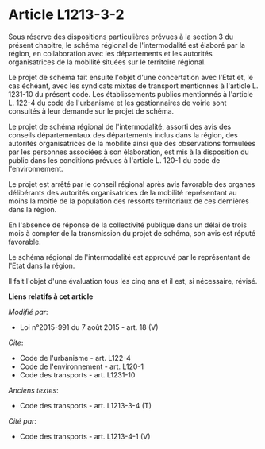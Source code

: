 # Article L1213-3-2

Sous réserve des dispositions particulières prévues à la section 3 du présent chapitre, le schéma régional de l'intermodalité
est élaboré par la région, en collaboration avec les départements et les autorités organisatrices de la mobilité situées sur
le territoire régional. 

Le projet de schéma fait ensuite l'objet d'une concertation avec l'Etat et, le cas échéant, avec les syndicats mixtes de
transport mentionnés à l'article L. 1231-10 du présent code. Les établissements publics mentionnés à l'article L. 122-4 du
code de l'urbanisme et les gestionnaires de voirie sont consultés à leur demande sur le projet de schéma. 

Le projet de schéma régional de l'intermodalité, assorti des avis des conseils départementaux des départements inclus dans la
région, des autorités organisatrices de la mobilité ainsi que des observations formulées par les personnes associées à son
élaboration, est mis à la disposition du public dans les conditions prévues à l'article L. 120-1 du code de l'environnement.

Le projet est arrêté par le conseil régional après avis favorable des organes délibérants des autorités organisatrices de la
mobilité représentant au moins la moitié de la population des ressorts territoriaux de ces dernières dans  la région. 

En l'absence de réponse de la collectivité publique dans un délai de trois mois à compter de la transmission du projet de
schéma, son avis est réputé favorable. 

Le schéma régional de l'intermodalité est approuvé par le représentant de l'Etat dans la région. 

Il fait l'objet d'une évaluation tous les cinq ans et il est, si nécessaire, révisé.

**Liens relatifs à cet article**

_Modifié par_:

  - Loi n°2015-991 du 7 août 2015 - art. 18 (V)

_Cite_:

  - Code de l'urbanisme - art. L122-4
  - Code de l'environnement - art. L120-1
  - Code des transports - art. L1231-10

_Anciens textes_:

  - Code des transports - art. L1213-3-4 (T)

_Cité par_:

  - Code des transports - art. L1213-4-1 (V)
